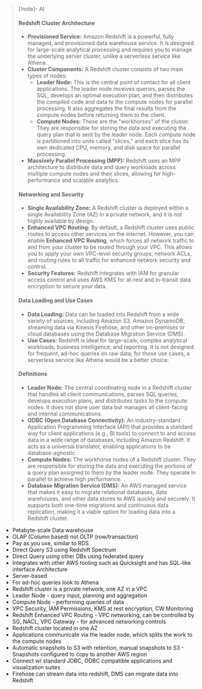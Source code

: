 > [!note]- AI
> #### Redshift Cluster Architecture
> - **Provisioned Service:** Amazon Redshift is a powerful, fully managed, and provisioned data warehouse service. It is designed for large-scale analytical processing and requires you to manage the underlying server cluster, unlike a serverless service like Athena.
> - **Cluster Components:** A Redshift cluster consists of two main types of nodes:
>     - **Leader Node:** This is the central point of contact for all client applications. The leader node receives queries, parses the SQL, develops an optimal execution plan, and then distributes the compiled code and data to the compute nodes for parallel processing. It also aggregates the final results from the compute nodes before returning them to the client.
>     - **Compute Nodes:** These are the "workhorses" of the cluster. They are responsible for storing the data and executing the query plan that is sent by the leader node. Each compute node is partitioned into units called "slices," and each slice has its own dedicated CPU, memory, and disk space for parallel processing.
> - **Massively Parallel Processing (MPP):** Redshift uses an MPP architecture to distribute data and query workloads across multiple compute nodes and their slices, allowing for high-performance and scalable analytics.
> #### Networking and Security
> - **Single Availability Zone:** A Redshift cluster is deployed within a single Availability Zone (AZ) in a private network, and it is not highly available by design.
> - **Enhanced VPC Routing:** By default, a Redshift cluster uses public routes to access other services on the internet. However, you can enable **Enhanced VPC Routing**, which forces all network traffic to and from your cluster to be routed through your VPC. This allows you to apply your own VPC-level security groups, network ACLs, and routing rules to all traffic for enhanced network security and control.
> - **Security Features:** Redshift integrates with IAM for granular access control and uses AWS KMS for at-rest and in-transit data encryption to secure your data.
> #### Data Loading and Use Cases
> - **Data Loading:** Data can be loaded into Redshift from a wide variety of sources, including Amazon S3, Amazon DynamoDB, streaming data via Kinesis Firehose, and other on-premises or cloud databases using the Database Migration Service (DMS).
> - **Use Cases:** Redshift is ideal for large-scale, complex analytical workloads, business intelligence, and reporting. It is not designed for frequent, ad-hoc queries on raw data; for those use cases, a serverless service like Athena would be a better choice.
> #### Definitions
> - **Leader Node:** The central coordinating node in a Redshift cluster that handles all client communications, parses SQL queries, develops execution plans, and distributes tasks to the compute nodes. It does not store user data but manages all client-facing and internal communications.
> - **ODBC (Open Database Connectivity):** An industry-standard Application Programming Interface (API) that provides a standard way for client applications (e.g., BI tools) to connect to and access data in a wide range of databases, including Amazon Redshift. It acts as a universal translator, enabling applications to be database-agnostic.
> - **Compute Nodes:** The workhorse nodes of a Redshift cluster. They are responsible for storing the data and executing the portions of a query plan assigned to them by the leader node. They operate in parallel to achieve high performance.
> - **Database Migration Service (DMS):** An AWS managed service that makes it easy to migrate relational databases, data warehouses, and other data stores to AWS quickly and securely. It supports both one-time migrations and continuous data replication, making it a viable option for loading data into a Redshift cluster.
> 

- Petabyte-scale Data warehouse
- OLAP (Column based) not OLTP (row/transaction)
- Pay as you use, similar to RDS
- Direct Query S3 using Redshift Spectrum
- Direct Query using other DBs using federated query 
- Integrates with other AWS tooling such as Quicksight and has SQL-like interface
Architecture
- Server-based 
- For ad-hoc queries look to Athena
- Redshift cluster is a private network, one AZ in a VPC
- Leader Node - query input, planning and aggregation
- Compute Node - performing queries of data
- VPC Security, IAM Permissions, KMS at rest encryption, CW Monitoring
- Redshift Enhanced VPC Routing - VPC networking, can be controlled by SG, NACL, VPC Gateway - for advanced networking controls
- Redshift cluster located in one AZ
- Applications communicate via the leader node, which splits the work to the compute nodes
- Automatic snapshots to S3 with retention, manual snapshots to S3 - Snapshots configured to copy to another AWS region 
- Connect w/ standard JDBC, ODBC compatible applications and visualization suites
- Firehose can stream data into redshift, DMS can migrate data into Redshift